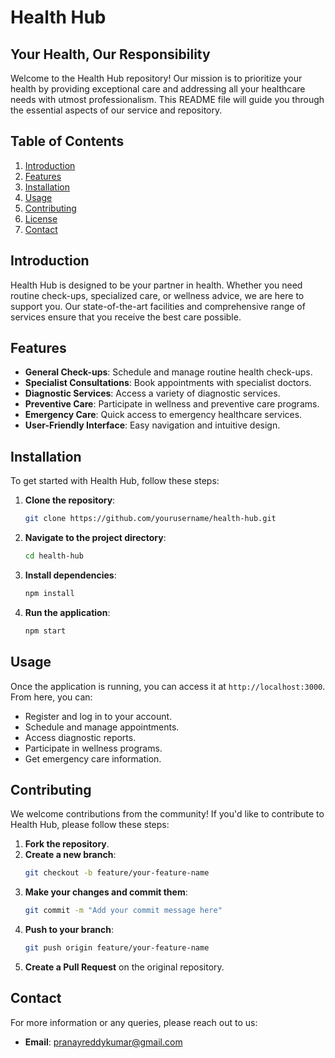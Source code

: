 # Health Hub

## Your Health, Our Responsibility

Welcome to the Health Hub repository! Our mission is to prioritize your health by providing exceptional care and addressing all your healthcare needs with utmost professionalism. This README file will guide you through the essential aspects of our service and repository.

## Table of Contents

1. [Introduction](#introduction)
2. [Features](#features)
3. [Installation](#installation)
4. [Usage](#usage)
5. [Contributing](#contributing)
6. [License](#license)
7. [Contact](#contact)

## Introduction

Health Hub is designed to be your partner in health. Whether you need routine check-ups, specialized care, or wellness advice, we are here to support you. Our state-of-the-art facilities and comprehensive range of services ensure that you receive the best care possible.

## Features

- **General Check-ups**: Schedule and manage routine health check-ups.
- **Specialist Consultations**: Book appointments with specialist doctors.
- **Diagnostic Services**: Access a variety of diagnostic services.
- **Preventive Care**: Participate in wellness and preventive care programs.
- **Emergency Care**: Quick access to emergency healthcare services.
- **User-Friendly Interface**: Easy navigation and intuitive design.

## Installation

To get started with Health Hub, follow these steps:

1. **Clone the repository**:

   ```bash
   git clone https://github.com/yourusername/health-hub.git
   ```

2. **Navigate to the project directory**:

   ```bash
   cd health-hub
   ```

3. **Install dependencies**:

   ```bash
   npm install
   ```

4. **Run the application**:
   ```bash
   npm start
   ```

## Usage

Once the application is running, you can access it at `http://localhost:3000`. From here, you can:

- Register and log in to your account.
- Schedule and manage appointments.
- Access diagnostic reports.
- Participate in wellness programs.
- Get emergency care information.

## Contributing

We welcome contributions from the community! If you'd like to contribute to Health Hub, please follow these steps:

1. **Fork the repository**.
2. **Create a new branch**:
   ```bash
   git checkout -b feature/your-feature-name
   ```
3. **Make your changes and commit them**:
   ```bash
   git commit -m "Add your commit message here"
   ```
4. **Push to your branch**:
   ```bash
   git push origin feature/your-feature-name
   ```
5. **Create a Pull Request** on the original repository.

## Contact

For more information or any queries, please reach out to us:

- **Email**: pranayreddykumar@gmail.com
